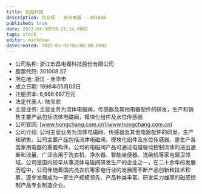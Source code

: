 ```yaml
---
title: 宏昌科技
description: 创业板 - 家用电器 - 301008
published: true
date: 2022-04-30T19:31:14.000Z
tags: stock
editor: markdown
dateCreated: 2022-01-01T00:00:00.000Z
---
```


- 公司名称: 浙江宏昌电器科技股份有限公司
- 股票代码: 301008.SZ
- 所在地: 浙江 - 金华市
- 成立日期: 1996年05月03日
- 注册资本: 6,666.667万元
- 法定代表人: 陆宝宏
- 主营业务: 主营业务为流体电磁阀，传感器及其他电器配件的研发，生产和销售主要产品包括流体电磁阀，模块化组件及水位传感器
- 公司官网: [www.hongchang.com.cn](www.hongchang.com.cn)
- 公司介绍: 公司主营业务为流体电磁阀、传感器及其他电器配件的研发、生产和销售。公司主要产品包括流体电磁阀、模块化组件及水位传感器，是生产各类家用电器的重要构件。公司的电磁阀产品可通过电磁驱动控制流体的进出通断和流量，广泛应用于洗衣机、净水器、智能坐便器、洗碗机等家电厨卫领域。公司是国内较早从事流体电磁阀研发生产的企业之一，在二十余年的发展历程中，公司伴随着国内洗衣机等家电行业的发展而不断产品创新和技术积累，逐步发展成为一家生产规模领先、产品种类丰富、研发实力雄厚的磁感控制产品专业制造企业。



